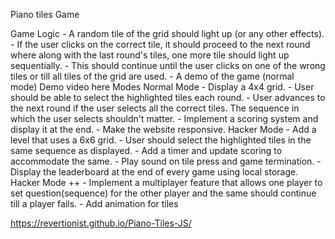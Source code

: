 Piano tiles Game

Game Logic
    - A random tile of the grid should light up (or any other effects).
    - If the user clicks on the correct tile, it should proceed to the next round where along with the last round's tiles, one more tile should light up sequentially.
    - This should continue until the user clicks on one of the wrong tiles or till all tiles of the grid are used.
    - A demo of the game (normal mode) Demo video here
Modes
Normal Mode
    - Display a 4x4 grid.
    - User should be able to select the highlighted tiles each round.
    - User advances to the next round if the user selects all the correct tiles. The sequence in which the user selects shouldn't matter.
    - Implement a scoring system and display it at the end.
    - Make the website responsive.
Hacker Mode
    - Add a level that uses a 6x6 grid.
    - User should select the highlighted tiles in the same sequence as displayed.
    - Add a timer and update scoring to accommodate the same.
    - Play sound on tile press and game termination.
    - Display the leaderboard at the end of every game using local storage.
Hacker Mode ++
    - Implement a multiplayer feature that allows one player to set question(sequence) for the other player and the same should continue till a player fails.
    - Add animation for tiles
    
https://revertionist.github.io/Piano-Tiles-JS/
